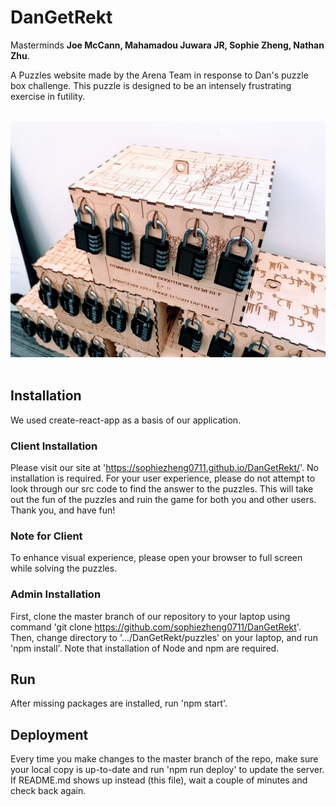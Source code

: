 # DanGetRekt #
Masterminds <b>Joe McCann, Mahamadou Juwara JR, Sophie Zheng, Nathan Zhu</b>.

A Puzzles website made by the Arena Team in response to Dan's puzzle box challenge.  This puzzle is designed to be an intensely frustrating exercise in futility.

<br>
<img src="photos/puzzle.jpg" alt="Dan made this monstrosity"/>
<br>
<br>

## Installation ##
We used create-react-app as a basis of our application.
### Client Installation ###
Please visit our site at 'https://sophiezheng0711.github.io/DanGetRekt/'. No installation is required. For your user experience, please do not attempt to look through our src code to find the answer to the puzzles. This will take out the fun of the puzzles and ruin the game for both you and other users. Thank you, and have fun!
### Note for Client ###
To enhance visual experience, please open your browser to full screen while solving the puzzles.
### Admin Installation ###
First, clone the master branch of our repository to your laptop using command 'git clone https://github.com/sophiezheng0711/DanGetRekt'.
Then, change directory to '.../DanGetRekt/puzzles' on your laptop, and run 'npm install'. Note that installation of Node and npm are required.

## Run ##
After missing packages are installed, run 'npm start'.

## Deployment ##
Every time you make changes to the master branch of the repo, make sure your local copy is up-to-date and run 'npm run deploy' to update the server. If README.md shows up instead (this file), wait a couple of minutes and check back again.
